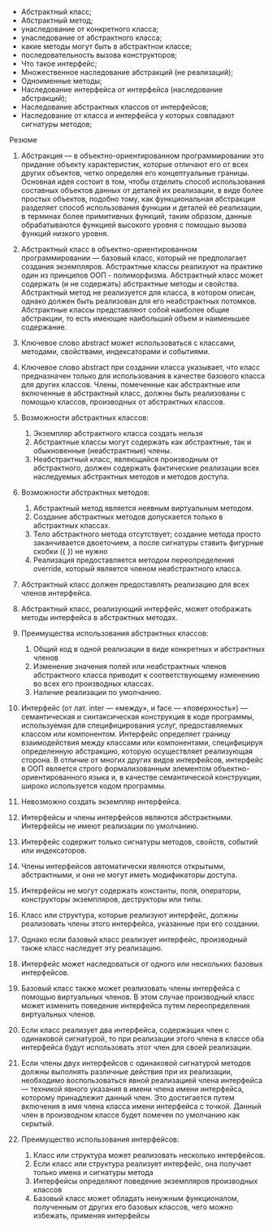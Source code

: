 - Абстрактный класс;
- Абстрактный метод;
- унаследование от конкретного класса;
- унаследование от абстрактного класса;
- какие методы могут быть в абстрактнои классе;
- последовательность вызова конструкторов;
- Что такое интерфейс;
- Множественное наследование абстракций (не реализаций);
- Одноименные методы;
- Наследование интерфейса от интерфейса (наследование абстракций);
- Наследование абстрактных классов от интерфейсов;
- Наследование от класса и интерфейса у которых совпадают сигнатуры методов;





Резюме
1. Абстракция — в объектно-ориентированном программировании это придание объекту характеристик, которые отличают его от всех других объектов, четко определяя его концептуальные границы. Основная идея состоит в том, чтобы отделить способ использования составных объектов данных от деталей их реализации, в виде более простых объектов, подобно тому, как функциональная абстракция разделяет способ использования функции и деталей её реализации, в терминах более примитивных функций, таким образом, данные обрабатываются функцией высокого уровня с помощью вызова функций низкого уровня. 

2. Абстрактный класс в объектно-ориентированном программировании — базовый класс, который не предполагает создания экземпляров. Абстрактные классы реализуют на практике один из принципов ООП - полиморфизма. Абстрактный класс может содержать (и не содержать) абстрактные методы и свойства. Абстрактный метод не реализуется для класса, в котором описан, однако должен быть реализован для его неабстрактных потомков. Абстрактные классы представляют собой наиболее общие абстракции, то есть имеющие наибольший объем и наименьшее содержание. 

3. Ключевое слово abstract может использоваться с классами, методами, свойствами, индексаторами и событиями.  

4. Ключевое слово abstract при создании класса указывает, что класс предназначен только для использования в качестве базового класса для других классов. Члены, помеченные как абстрактные или включенные в абстрактный класс, должны быть реализованы с помощью классов, производных от абстрактных классов.

5. Возможности абстрактных классов: 
    1) Экземпляр абстрактного класса создать нельзя 
    2) Абстрактные классы могут содержать как абстрактные, так и обыкновенные (неабстрактные) члены. 
    3) Неабстрактный класс, являющийся производным от абстрактного, должен содержать фактические реализации всех наследуемых абстрактных методов и методов доступа. 

6. Возможности абстрактных методов: 
    1) Абстрактный метод является неявным виртуальным методом. 
    2) Создание абстрактных методов допускается только в абстрактных классах.
    3) Тело абстрактного метода отсутствует; создание метода просто заканчивается двоеточием, а после сигнатуры ставить фигурные скобки ({ }) не нужно 
    4) Реализация предоставляется методом переопределения override, который является членом неабстрактного класса. 

7. Абстрактный класс должен предоставлять реализацию для всех членов интерфейса. 
8. Абстрактный класс, реализующий интерфейс, может отображать методы интерфейса в абстрактных методах. 
9. Преимущества использования абстрактных классов: 
    1) Общий код в одной реализации в виде конкретных и абстрактных членов 
    2) Изменение значения полей или неабстрактных членов абстрактного класса приводит к соответствующему изменению во всех его производных классах.  
    3) Наличие реализации по умолчанию. 
10. Интерфейс (от лат. inter — «между», и face — «поверхность») — семантическая и синтаксическая конструкция в коде программы, используемая для специфицирования услуг, предоставляемых классом или компонентом. Интерфейс определяет границу взаимодействия между классами или компонентами, специфицируя определенную абстракцию, которую осуществляет реализующая сторона. В отличие от многих других видов интерфейсов, интерфейс в ООП является строго формализованным элементом объектно-ориентированного языка и, в качестве семантической конструкции, широко используется кодом программы. 
11. Невозможно создать экземпляр интерфейса. 
12. Интерфейсы и члены интерфейсов являются абстрактными. Интерфейсы не имеют реализации по умолчанию. 
13. Интерфейс содержит только сигнатуры методов, свойств, событий или индексаторов. 
14. Члены интерфейсов автоматически являются открытыми, абстрактными, и они не могут иметь модификаторы доступа. 
15. Интерфейсы не могут содержать константы, поля, операторы, конструкторы экземпляров, деструкторы или типы.  
16. Класс или структура, которые реализуют интерфейс, должны реализовать члены этого интерфейса, указанные при его создании. 
17. Однако если базовый класс реализует интерфейс, производный также класс наследует эту реализацию. 
18. Интерфейс может наследоваться от одного или нескольких базовых интерфейсов. 
19. Базовый класс также может реализовать члены интерфейса с помощью виртуальных членов. В этом случае производный класс может изменить поведение интерфейса путем переопределения виртуальных членов. 
20. Если класс реализует два интерфейса, содержащих член с одинаковой сигнатурой, то при реализации этого члена в классе оба интерфейса будут использовать этот член для своей реализации. 
21. Если члены двух интерфейсов с одинаковой сигнатурой методов должны выполнять различные действия при их реализации, необходимо воспользоваться явной реализацией члена интерфейса — техникой явного указания в имени члена имени интерфейса, которому принадлежит данный член. Это достигается путем включения в имя члена класса имени интерфейса с точкой. Данный член в производном классе будет помечен по умолчанию как скрытый. 
22. Преимущество использования интерфейсов: 
    1) Класс или структура может реализовать несколько интерфейсов. 
    2) Если класс или структура реализует интерфейс, она получает только имена и сигнатуры метода 
    3) Интерфейсы определяют поведение экземпляров производных классов 
    4) Базовый класс может обладать ненужным функционалом, полученным от других его базовых классов, чего можно избежать, применяя интерфейсы 